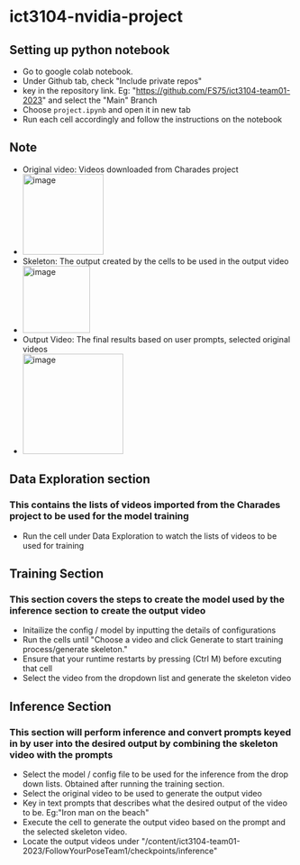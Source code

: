 # ict3104-nvidia-project

## Setting up python notebook
- Go to google colab notebook.
- Under Github tab, check "Include private repos"
- key in the repository link. Eg: "https://github.com/FS75/ict3104-team01-2023" and select the "Main" Branch
- Choose `project.ipynb` and open it in new tab
- Run each cell accordingly and follow the instructions on the notebook


## Note
- Original video: Videos downloaded from Charades project
- <img width="143" alt="image" src="https://github.com/FS75/ict3104-team01-2023/assets/135947288/fa1037fa-1cca-4305-813a-0507ee677d9a">
- Skeleton: The output created by the cells to be used in the output video
- <img width="119" alt="image" src="https://github.com/FS75/ict3104-team01-2023/assets/135947288/6ed50482-b7ac-4dc6-8542-7baff96b64ff">
- Output Video: The final results based on user prompts, selected original videos
- <img width="178" alt="image" src="https://github.com/FS75/ict3104-team01-2023/assets/135947288/812e356d-7d43-48b9-b0ac-7c12aa79efa3">

## Data Exploration section
### This contains the lists of videos imported from the Charades project to be used for the model training 
- Run the cell under Data Exploration to watch the lists of videos to be used for training

## Training Section
### This section covers the steps to create the model used by the inference section to create the output video
- Initailize the config / model by inputting the details of configurations
- Run the cells until "Choose a video and click Generate to start training process/generate skeleton."
- Ensure that your runtime restarts by pressing (Ctrl  M) before excuting that cell
- Select the video from the dropdown list and generate the skeleton video

## Inference Section
### This section will perform inference and convert prompts keyed in by user into the desired output by combining the skeleton video with the prompts

- Select the model / config file to be used for the inference from the drop down lists. Obtained after running the training section.
- Select the original video to be used to generate the output video
- Key in text prompts that describes what the desired output of the video to be. Eg:"Iron man on the beach"
- Execute the cell to generate the output video based on the prompt and the selected skeleton video.
- Locate the output videos under "/content/ict3104-team01-2023/FollowYourPoseTeam1/checkpoints/inference"

